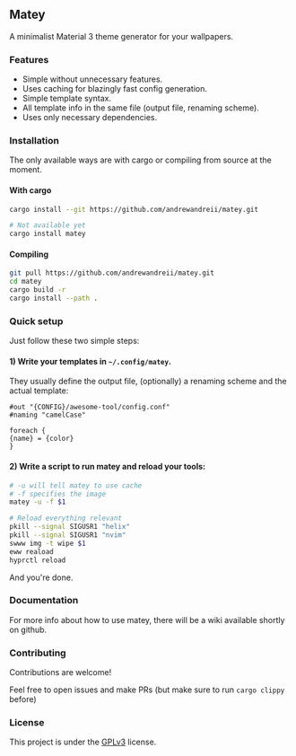 ## Matey

A minimalist Material 3 theme generator for your wallpapers.

### Features
- Simple without unnecessary features.
- Uses caching for blazingly fast config generation.
- Simple template syntax.
- All template info in the same file (output file, renaming scheme).
- Uses only necessary dependencies.

### Installation
The only available ways are with cargo or compiling from source at the moment.

#### With cargo
```sh
cargo install --git https://github.com/andrewandreii/matey.git

# Not available yet
cargo install matey
```

#### Compiling
```sh
git pull https://github.com/andrewandreii/matey.git
cd matey
cargo build -r
cargo install --path .
```

### Quick setup

Just follow these two simple steps:

#### 1) Write your templates in `~/.config/matey`.
They usually define the output file, (optionally) a renaming scheme and the actual template:
```
#out "{CONFIG}/awesome-tool/config.conf"
#naming "camelCase"

foreach {
{name} = {color}
}
```

#### 2) Write a script to run matey and reload your tools:
```sh
# -u will tell matey to use cache
# -f specifies the image
matey -u -f $1

# Reload everything relevant
pkill --signal SIGUSR1 "helix"
pkill --signal SIGUSR1 "nvim"
swww img -t wipe $1
eww reaload
hyprctl reload
```

And you're done.

### Documentation

For more info about how to use matey, there will be a wiki available shortly on github.

### Contributing

Contributions are welcome!

Feel free to open issues and make PRs (but make sure to run `cargo clippy` before)

### License

This project is under the [GPLv3](LICENSE) license.
